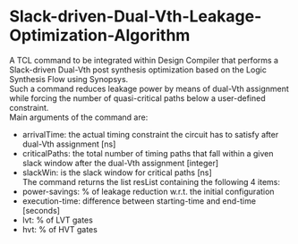 # Slack-driven-Dual-Vth-Leakage-Optimization-Algorithm
A TCL command to be integrated within Design Compiler that performs a Slack-driven Dual-Vth post synthesis optimization based on the Logic Synthesis Flow using Synopsys.<br />
Such a command reduces leakage power by means of dual-Vth assignment while forcing the number of quasi-critical paths below a user-defined constraint.
<br />
Main arguments of the command are:
- arrivalTime: the actual timing constraint the circuit has to satisfy after dual-Vth assignment [ns]
- criticalPaths: the total number of timing paths that fall within a given slack window after the dual-Vth
assignment [integer]
- slackWin: is the slack window for critical paths [ns]<br />
The command returns the list resList containing the following 4 items:
- power-savings: % of leakage reduction w.r.t. the initial configuration
- execution-time: difference between starting-time and end-time [seconds]
- lvt: % of LVT gates
- hvt: % of HVT gates
